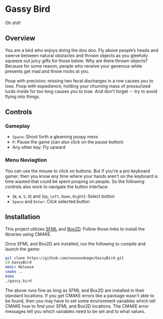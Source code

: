 # Gassy Bird

Oh shit!

## Overview

You are a bird who enjoys doing the doo doo. Fly above people’s heads and swerve between natural obstacles and thrown objects as you gleefully squeeze out juicy gifts for those below. Why are there thrown objects? Because for some reason, people who receive your generous white presents get mad and throw rocks at you.

Poop with precision; missing two fecal discharges in a row causes you to lose. Poop with expedience; holding your churning mass of pressurized turds inside for too long causes you to lose. And don't forget -- try to avoid flying into things.

## Controls

### Gameplay

- `Space`: Shoot forth a gleaming poopy mess
- `P`: Pause the game (can also click on the pause button)
- Any other key: Fly upward

### Menu Naviagtion

You can use the mouse to click on buttons. But if you're a pro keyboard gamer, then you know any time where your hands aren't on the keyboard is time wasted that could be spent pooping on people. So the following controls also work to navigate the button interface:

- (`W`, `A`, `S`, `D`) and (`Up`, `Left`, `Down`, `Right`): Select button
- `Space` and `Enter`: Click selected button

## Installation

This project utilizes [SFML](https://www.sfml-dev.org/tutorials/2.5/compile-with-cmake.php) and [Box2D](https://github.com/erincatto/box2d). Follow those links to install the libraries using CMAKE.

Once SFML and Box2D are installed, run the following to compile and launch the game:

```sh
git clone https://github.com/noooooobage/GassyBird.git
cd GassyBird
mkdir Release
cmake ..
make
./gassy_bird
```

The above runs fine as long as SFML and Box2D are installed in their standard locations. If you get CMAKE errors like a package wasn't able to be found, then you may have to set some environment variables which tell CMAKE how to find your SFML and Box2D locations. The CMAKE error messages tell you which variables need to be set and to what values.
